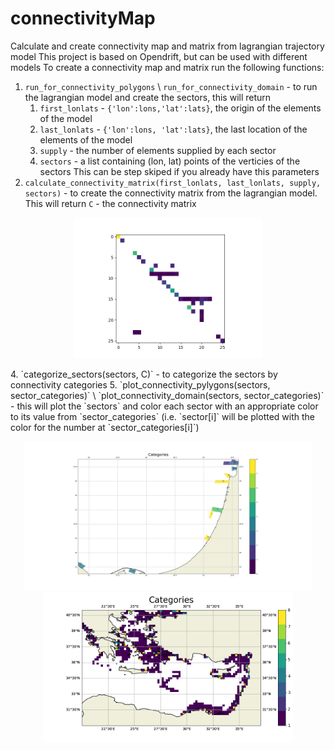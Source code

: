 # connectivityMap
Calculate and create connectivity map and matrix from lagrangian trajectory model
This project is based on Opendrift, but can be used with different models
To create a connectivity map and matrix run the following functions:
1. `run_for_connectivity_polygons` \ `run_for_connectivity_domain` - to run the lagrangian model and create the sectors, this will return 
    1. `first_lonlats` - `{'lon':lons,'lat':lats}`, the origin of the elements of the model
    2. `last_lonlats` - `{'lon':lons, 'lat':lats}`, the last location of the elements of the model
    3. `supply` - the number of elements supplied by each sector
    4. `sectors` - a list containing (lon, lat) points of the verticies of the sectors
  This can be step skiped if you already have this parameters
2. `calculate_connectivity_matrix(first_lonlats, last_lonlats, supply, sectors)` - to create the connectivity matrix from the lagrangian model. This will return `C` - the connectivity matrix
<p align="center">
    <img src="https://github.com/yoelbassin/connectivityMap/blob/master/data/pictures/connectivity_matrix.png" width="300"/>
</p>
4. `categorize_sectors(sectors, C)` - to categorize the sectors by connectivity categories
5. `plot_connectivity_pylygons(sectors, sector_categories)` \ `plot_connectivity_domain(sectors, sector_categories)` - this will plot the `sectors` and color each sector with an appropriate color to its value from `sector_categories` (i.e. `sector[i]` will be plotted with the color for the number at `sector_categories[i]`)
<p align="center">
    <img src="https://github.com/yoelbassin/connectivityMap/blob/master/data/pictures/connectivity_categories.png" width="460">
    <img src="https://github.com/yoelbassin/connectivityMap/blob/master/data/pictures/connectivity_categories_grid.png" width="400">
</p>

